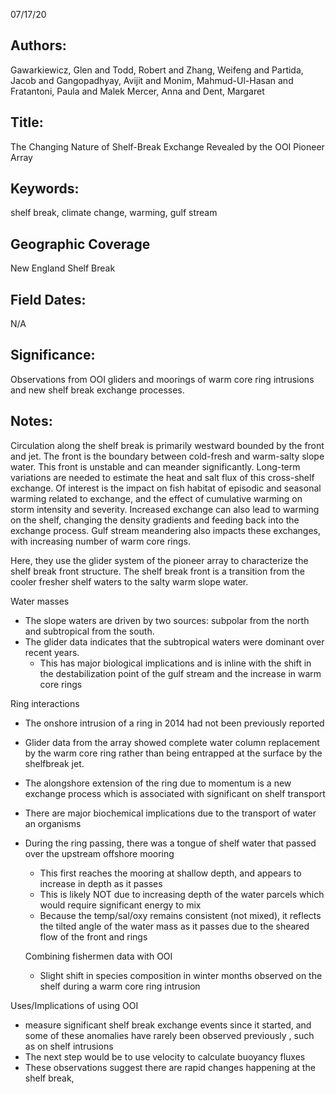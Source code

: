 07/17/20
## Authors:
Gawarkiewicz, Glen and Todd, Robert and Zhang, Weifeng and Partida, Jacob and Gangopadhyay, Avijit and Monim, Mahmud-Ul-Hasan and Fratantoni, Paula and Malek Mercer, Anna and Dent, Margaret
## Title:
The Changing Nature of Shelf-Break Exchange Revealed by the OOI Pioneer Array
## Keywords:
shelf break, climate change, warming, gulf stream
## Geographic Coverage
New England Shelf Break
## Field Dates:
N/A
## Significance:
Observations from OOI gliders and moorings of warm core ring intrusions and new shelf break exchange processes.

## Notes:
Circulation along the shelf break is primarily westward bounded by the front and jet. The front is the boundary between cold-fresh and warm-salty slope water. This front is unstable and can meander significantly. Long-term variations are needed to estimate the heat and salt flux of this cross-shelf exchange. Of interest is the impact on fish habitat of episodic and seasonal warming related to exchange, and the effect of cumulative warming on storm intensity and severity. Increased exchange can also lead to warming on the shelf, changing the density gradients and feeding back into the exchange process. Gulf stream meandering also impacts these exchanges, with increasing number of warm core rings.

Here, they use the glider system of the pioneer array to characterize the shelf break front structure. The shelf break front is a transition from the cooler fresher shelf waters to the salty warm slope water.

Water masses
- The slope waters are driven by two sources: subpolar from the north and subtropical from the south.
- The glider data indicates that the subtropical waters were dominant over recent years.
  -  This has major biological implications and is inline with the shift in the destabilization point of the gulf stream and the increase in warm core rings

Ring interactions
- The onshore intrusion of a ring in 2014 had not been previously reported
- Glider data from the array showed complete water column replacement by the warm core ring rather than being entrapped at the surface by the shelfbreak jet.
- The alongshore extension of the ring due to momentum is a new exchange process which is associated with significant on shelf transport
- There are major biochemical implications due to the transport of water an organisms
- During the ring passing, there was a tongue of shelf water that passed over the upstream offshore mooring
  - This first reaches the mooring at shallow depth, and appears to increase in depth as it passes
  - This is likely NOT due to increasing depth of the water parcels which would require significant energy to mix
  - Because the temp/sal/oxy remains consistent (not mixed), it reflects the tilted angle of the water mass as it passes due to the sheared flow of the front and rings

  Combining fishermen data with OOI
  - Slight shift in species composition in winter months observed on the shelf during a warm core ring intrusion

Uses/Implications of using OOI
- measure significant shelf break exchange events since it started, and some of these anomalies have rarely been observed previously , such as on shelf intrusions
- The next step would be to use velocity to calculate buoyancy fluxes
- These observations suggest there are rapid changes happening at the shelf break,
